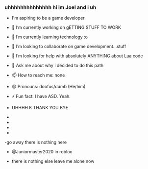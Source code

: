 ### uhhhhhhhhhhhhhh hi im Joel and i uh
- I'm aspiring to be a game developer

- 🔭 I’m currently working on gETTING STUFF TO WORK
- 🌱 I’m currently learning technology :o
- 👯 I’m looking to collaborate on game development...stuff
- 🤔 I’m looking for help with absolutely ANYTHING about Lua code
- 💬 Ask me about why i decided to do this path
- 📫 How to reach me: none
- 😄 Pronouns: doofus/dumb (He/him)
- ⚡ Fun fact: I have ASD. Yeah.
- UHHHH K THANK YOU BYE
-
-
-
-


















-go away there is nothing here




























- @Juniormaster2020 in roblox




- there is nothing else leave me alone now
